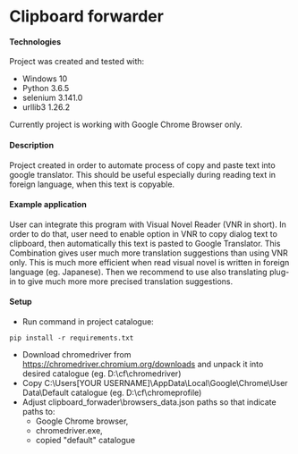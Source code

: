 # Clipboard forwarder

#### Technologies
Project was created and tested with:
* Windows 10
* Python 3.6.5
* selenium 3.141.0
* urllib3 1.26.2

Currently project is working with Google Chrome Browser only.

#### Description
Project created in order to automate process of copy and paste text into google translator. This should be useful especially during reading text in foreign language, when this text is copyable.



#### Example application
User can integrate this program with Visual Novel Reader (VNR in short). In order to do that, user need to enable option in VNR to copy dialog text to clipboard, then automatically this text is pasted to Google Translator. This Combination gives user much more translation suggestions than using VNR only. This is much more efficient when read visual novel is written in foreign language (eg. Japanese). Then we recommend to use also translating plug-in to give much more more precised translation suggestions.


#### Setup
- Run command in project catalogue:
```
pip install -r requirements.txt
```
- Download chromedriver from https://chromedriver.chromium.org/downloads and unpack it into desired catalogue (eg. D:\cf\chromedriver)
- Copy C:\Users\[YOUR USERNAME]\AppData\Local\Google\Chrome\User Data\Default catalogue (eg. D:\cf\chromeprofile)
- Adjust clipboard_forwader\browsers_data.json paths so that indicate paths to:
	- Google Chrome browser, 
	- chromedriver.exe,
	- copied "default" catalogue